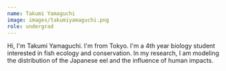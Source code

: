 ```yaml
---
name: Takumi Yamaguchi
image: images/takumiyamaguchi.png
role: undergrad
---
```


Hi, I'm Takumi Yamaguchi. I'm from Tokyo. 
I'm a 4th year biology student interested in fish ecology and conservation. 
In my research, I am modeling the distribution of the Japanese eel and the influence of human impacts.